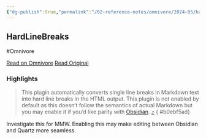 ```yaml
---
{"dg-publish":true,"permalink":"/02-reference-notes/omnivore/2024-05/hard-line-breaks/","title":"HardLineBreaks\n","metatags":{"description":"This plugin automatically converts single line breaks in Markdown text into hard line breaks in the HTML output. This plugin is not enabled by default as this doesn’t follow the semantics of actual Markdown but you may enable it if you’d like parity with Obsidian.","og:image":"https://i.imgur.com/LmCg5HX.png"},"tags":["MMW-Dev/Accessibility"]}
---
```



## HardLineBreaks
#Omnivore

[Read on Omnivore](https://omnivore.app/me/https-quartz-jzhao-xyz-plugins-hard-line-breaks-18fb1c94605)
[Read Original](https://quartz.jzhao.xyz/plugins/HardLineBreaks)

### Highlights

> This plugin automatically converts single line breaks in Markdown text into hard line breaks in the HTML output. This plugin is not enabled by default as this doesn’t follow the semantics of actual Markdown but you may enable it if you’d like parity with [Obsidian](https://quartz.jzhao.xyz/features/Obsidian-compatibility). [⤴️](https://omnivore.app/me/https-quartz-jzhao-xyz-plugins-hard-line-breaks-18fb1c94605#b0ebf5ad-2a5e-457b-a23e-dda83e0dfbbf) 
{ #b0ebf5ad}


Investigate this for MMW. Enabling this may make editing between Obsidian and Quartz more seamless.

